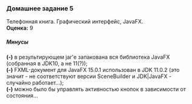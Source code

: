 ### Домашнее задание 5
Телефонная книга. Графический интерфейс, JavaFX.    
**Оценка:** 9
##### Минусы
**(-)** в результирующем jar'е запакована вся библиотека JavaFX (собранная в JDK10, а не 11(?));  
**(-)** FXML-документ для JavaFX 15.0.1 использован в JDK 11.0.2
(это значит - не соответствуют версии SceneBuilder и JDK|JavaFX - случайно работает...);  
**(-)** можно было бы управлять активностью кнопок в зависимости от состояния...
